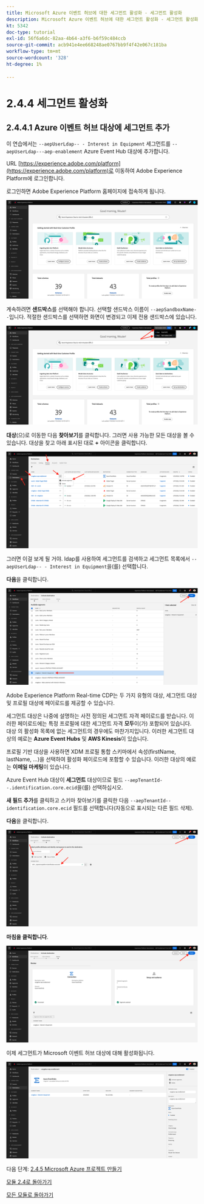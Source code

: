 ```yaml
---
title: Microsoft Azure 이벤트 허브에 대한 세그먼트 활성화 - 세그먼트 활성화
description: Microsoft Azure 이벤트 허브에 대한 세그먼트 활성화 - 세그먼트 활성화
kt: 5342
doc-type: tutorial
exl-id: 56f6a6dc-82aa-4b64-a3f6-b6f59c484ccb
source-git-commit: acb941e4ee668248ae0767bb9f4f42e067c181ba
workflow-type: tm+mt
source-wordcount: '328'
ht-degree: 1%

---
```


# 2.4.4 세그먼트 활성화

## 2.4.4.1 Azure 이벤트 허브 대상에 세그먼트 추가

이 연습에서는 `--aepUserLdap-- - Interest in Equipment` 세그먼트를 `--aepUserLdap---aep-enablement` Azure Event Hub 대상에 추가합니다.

URL [https://experience.adobe.com/platform](https://experience.adobe.com/platform)로 이동하여 Adobe Experience Platform에 로그인합니다.

로그인하면 Adobe Experience Platform 홈페이지에 접속하게 됩니다.

![데이터 수집](./../../../modules/datacollection/module1.2/images/home.png)

계속하려면 **샌드박스**&#x200B;를 선택해야 합니다. 선택할 샌드박스 이름이 ``--aepSandboxName--``입니다. 적절한 샌드박스를 선택하면 화면이 변경되고 이제 전용 샌드박스에 있습니다.

![데이터 수집](./../../../modules/datacollection/module1.2/images/sb1.png)

**대상**(으)로 이동한 다음 **찾아보기**&#x200B;를 클릭합니다. 그러면 사용 가능한 모든 대상을 볼 수 있습니다. 대상을 찾고 아래 표시된 대로 **+** 아이콘을 클릭합니다.

![5-01-select-destination.png](./images/5-01-select-destination.png)

그러면 이걸 보게 될 거야. ldap를 사용하여 세그먼트를 검색하고 세그먼트 목록에서 `--aepUserLdap-- - Interest in Equipment`을(를) 선택합니다.

**다음**&#x200B;을 클릭합니다.

![5-04-select-segment.png](./images/5-04-select-segment.png)

Adobe Experience Platform Real-time CDP는 두 가지 유형의 대상, 세그먼트 대상 및 프로필 대상에 페이로드를 제공할 수 있습니다.

세그먼트 대상은 나중에 설명하는 사전 정의된 세그먼트 자격 페이로드를 받습니다. 이러한 페이로드에는 특정 프로필에 대한 세그먼트 자격 **모두**&#x200B;이(가) 포함되어 있습니다. 대상 의 활성화 목록에 없는 세그먼트의 경우에도 마찬가지입니다. 이러한 세그먼트 대상의 예로는 **Azure Event Hubs** 및 **AWS Kinesis**&#x200B;이 있습니다.

프로필 기반 대상을 사용하면 XDM 프로필 통합 스키마에서 속성(firstName, lastName, ...)을 선택하여 활성화 페이로드에 포함할 수 있습니다. 이러한 대상의 예로는 **이메일 마케팅**&#x200B;이 있습니다.

Azure Event Hub 대상이 **세그먼트** 대상이므로 필드 `--aepTenantId--.identification.core.ecid`을(를) 선택하십시오.

**새 필드 추가**&#x200B;를 클릭하고 스키마 찾아보기를 클릭한 다음 `--aepTenantId--identification.core.ecid` 필드를 선택합니다(자동으로 표시되는 다른 필드 삭제).

**다음**&#x200B;을 클릭합니다.

![5-05-select-attributes.png](./images/5-05-select-attributes.png)

**마침을 클릭합니다**.

![5-06-destination-finish.png](./images/5-06-destination-finish.png)

이제 세그먼트가 Microsoft 이벤트 허브 대상에 대해 활성화됩니다.

![5-07-destination-segment-added.png](./images/5-07-destination-segment-added.png)

다음 단계: [2.4.5 Microsoft Azure 프로젝트 만들기](./ex5.md)

[모듈 2.4로 돌아가기](./segment-activation-microsoft-azure-eventhub.md)

[모든 모듈로 돌아가기](./../../../overview.md)
